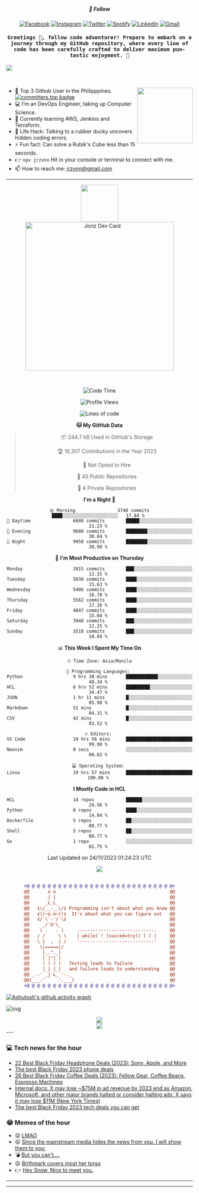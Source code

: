 <h5 align="center">💬 Follow</h5>
<div align="center">

[![Facebook](https://img.shields.io/badge/Facebook-%231877F2.svg?style=for-the-badge&logo=Facebook&logoColor=white)](https://www.facebook.com/Horisyo/)
[![Instagram](https://img.shields.io/badge/Instagram-%23E4405F.svg?style=for-the-badge&logo=Instagram&logoColor=white)](https://www.instagram.com/jrzvnn_/)
[![Twitter](https://img.shields.io/badge/Twitter-%231DA1F2.svg?style=for-the-badge&logo=Twitter&logoColor=white)](https://twitter.com/jrz_studies)
[![Spotify](https://img.shields.io/badge/Spotify-%231ED760.svg?style=for-the-badge&logo=Spotify&logoColor=white)](https://open.spotify.com/user/217td4qrc6mzqjodfalmzjpdi?si=b93099b9078c4ccb)
[![LinkedIn](https://img.shields.io/badge/LinkedIn-%230077B5.svg?style=for-the-badge&logo=LinkedIn&logoColor=white)](https://www.linkedin.com/in/jrz-vnn/)
[![Gmail](https://img.shields.io/badge/Gmail-D14836?style=for-the-badge&logo=gmail&logoColor=white)](mailto:jrzvnn@gmail.com)

</div>
<h4 align="center"><samp>Greetings 👋, fellow code adventurer! Prepare to embark on a journey through my GitHub repository, where every line of code has been carefully crafted to deliver maximum pun-tastic enjoyment. 🚀 </samp></h4>

<!--horizontal divider(gradiant)-->
<img src="https://user-images.githubusercontent.com/73097560/115834477-dbab4500-a447-11eb-908a-139a6edaec5c.gif">

&nbsp; 

<img align='right' src='https://github.com/Rishit-dagli/Rishit-dagli/blob/master/images/octocat-anime.gif' width='150"'>

- 🚀 Top 3 Github User in the Philipppines. [![committers.top badge](https://user-badge.committers.top/philippines/jrzvnn.svg)](https://user-badge.committers.top/philippines/USERNAME)
- 💻 I’m an DevOps Engineer, taking up Computer Science.
- 🤖 Currently learning AWS, Jenkins and Terraform.
- 🎯 Life Hack: Talking to a rubber ducky uncovers hidden coding errors.
- ⚡ Fun fact: Can solve a Rubik's Cube less than 15 seconds.
- 👉 `npx jrzvnn` Hit in your console or terminal to connect with me.
- 📫 How to reach me: jrzvnn@gmail.com

---

<!--🖼️OCTOCAT-->
<p align="center">

<img src="https://media.giphy.com/media/IP7sarl7C5lSFCw9rG/giphy.gif"  width="100px" height="100px">
<br />
<a href="https://app.daily.dev/jorizvillanueva"><img src="https://github.com/jrzvnn/jrzvnn/blob/main/devcard.svg" width="400" alt="Joriz Dev Card"/></a>
</p>

<br />
<div align="center">

<!--START_SECTION:waka-->
![Code Time](http://img.shields.io/badge/Code%20Time-210%20hrs%2010%20mins-blue)

![Profile Views](http://img.shields.io/badge/Profile%20Views-612-blue)

![Lines of code](https://img.shields.io/badge/From%20Hello%20World%20I%27ve%20Written-1.4%20million%20lines%20of%20code-blue)

**🐱 My GitHub Data** 

> 📦 244.7 kB Used in GitHub's Storage 
 > 
> 🏆 16,307 Contributions in the Year 2023
 > 
> 🚫 Not Opted to Hire
 > 
> 📜 45 Public Repositories 
 > 
> 🔑 4 Private Repositories 
 > 
**I'm a Night 🦉** 

```text
🌞 Morning                5748 commits        ████░░░░░░░░░░░░░░░░░░░░░   17.84 % 
🌆 Daytime                6840 commits        █████░░░░░░░░░░░░░░░░░░░░   21.23 % 
🌃 Evening                9680 commits        ████████░░░░░░░░░░░░░░░░░   30.04 % 
🌙 Night                  9958 commits        ████████░░░░░░░░░░░░░░░░░   30.90 % 
```
📅 **I'm Most Productive on Thursday** 

```text
Monday                   3915 commits        ███░░░░░░░░░░░░░░░░░░░░░░   12.15 % 
Tuesday                  5038 commits        ████░░░░░░░░░░░░░░░░░░░░░   15.63 % 
Wednesday                5406 commits        ████░░░░░░░░░░░░░░░░░░░░░   16.78 % 
Thursday                 5562 commits        ████░░░░░░░░░░░░░░░░░░░░░   17.26 % 
Friday                   4847 commits        ████░░░░░░░░░░░░░░░░░░░░░   15.04 % 
Saturday                 3948 commits        ███░░░░░░░░░░░░░░░░░░░░░░   12.25 % 
Sunday                   3510 commits        ███░░░░░░░░░░░░░░░░░░░░░░   10.89 % 
```


📊 **This Week I Spent My Time On** 

```text
🕑︎ Time Zone: Asia/Manila

💬 Programming Languages: 
Python                   9 hrs 38 mins       ████████████░░░░░░░░░░░░░   48.34 % 
HCL                      6 hrs 52 mins       █████████░░░░░░░░░░░░░░░░   34.47 % 
JSON                     1 hr 11 mins        █░░░░░░░░░░░░░░░░░░░░░░░░   05.98 % 
Markdown                 51 mins             █░░░░░░░░░░░░░░░░░░░░░░░░   04.31 % 
CSV                      42 mins             █░░░░░░░░░░░░░░░░░░░░░░░░   03.52 % 

🔥 Editors: 
VS Code                  19 hrs 56 mins      █████████████████████████   99.98 % 
Neovim                   0 secs              ░░░░░░░░░░░░░░░░░░░░░░░░░   00.02 % 

💻 Operating System: 
Linux                    19 hrs 57 mins      █████████████████████████   100.00 % 
```

**I Mostly Code in HCL** 

```text
HCL                      14 repos            ██████░░░░░░░░░░░░░░░░░░░   24.56 % 
Python                   8 repos             ████░░░░░░░░░░░░░░░░░░░░░   14.04 % 
Dockerfile               5 repos             ██░░░░░░░░░░░░░░░░░░░░░░░   08.77 % 
Shell                    5 repos             ██░░░░░░░░░░░░░░░░░░░░░░░   08.77 % 
Go                       1 repo              ░░░░░░░░░░░░░░░░░░░░░░░░░   01.75 % 
```




 Last Updated on 24/11/2023 01:24:23 UTC
<!--END_SECTION:waka-->

<img src="https://wakatime.com/share/@jrzvnn/70a4618c-7cd9-4016-b7b9-eabe75c837ee.svg">

<br />
<br />

```diff
+@ @ @ @ @ @ @ @ @ @ @ @ @ @ @ @ @ @ @ @ @ @ @ @ @ @ @ @+
@@       o o                                           @@
@@       | |                                           @@
@@      _L_L_                                          @@
@@   ❮\/__-__\/❯ Programming isn't about what you know @@
@@   ❮(|~o.o~|)❯  It's about what you can figure out   @@
@@   ❮/ \`-'/ \❯                                       @@
@@     _/`U'\_                                         @@
@@    ( .   . )     .----------------------------.     @@
@@   / /     \ \    | while( ! (succed=try() ) ) |     @@
@@   \ |  ,  | /    '----------------------------'     @@
@@    \|=====|/                                        @@
@@     |_.^._|                                         @@
@@     | |"| |                                         @@
@@     ( ) ( )   Testing leads to failure              @@
@@     |_| |_|   and failure leads to understanding    @@
@@ _.-' _j L_ '-._                                     @@
@@(___.'     '.___)                                    @@
+@ @ @ @ @ @ @ @ @ @ @ @ @ @ @ @ @ @ @ @ @ @ @ @ @ @ @ @+

```

</div>




[![Ashutosh's github activity graph](https://github-readme-activity-graph.vercel.app/graph?username=jrzvnn&theme=github-compact)](https://github.com/ashutosh00710/github-readme-activity-graph)


![svg](profile-3d-contrib/profile-night-green.svg)

<div align="center">
<img src="https://github.com/jrzvnn/jrzvnn/blob/output/github-snake-dark.svg">
</div>

<div align=center>
<img align=center src=https://metrics.lecoq.io/jrzvnn?template=classic&isocalendar=1&languages=1&achievements=1&base=header%2C%20activity%2C%20community%2C%20repositories%2C%20metadata&base.indepth=false&base.hireable=false&base.skip=false&isocalendar=false&isocalendar.duration=full-year&languages=false&languages.limit=8&languages.threshold=0%25&languages.other=false&languages.colors=github&languages.sections=most-used&languages.indepth=false&languages.analysis.timeout=15&languages.analysis.timeout.repositories=7.5&languages.categories=markup%2C%20programming&languages.recent.categories=markup%2C%20programming&languages.recent.load=300&languages.recent.days=14&achievements=false&achievements.threshold=C&achievements.secrets=true&achievements.display=detailed&achievements.limit=0&config.timezone=Asia%2FManila)
</div>
<div align="left">
---

### 💻 Tech news for the hour

<!-- TECH:START -->
 - [22 Best Black Friday Headphone Deals &lpar;2023&rpar;: Sony, Apple, and More](https://www.wired.com/story/best-black-friday-headphone-deals-2023/)
 - [The best Black Friday 2023 phone deals](https://www.theverge.com/23971338/black-friday-2023-best-phone-deals-cyber-monday-apple-android)
 - [26 Best Black Friday Coffee Deals &lpar;2023&rpar;: Fellow Gear, Coffee Beans, Espresso Machines](https://www.wired.com/story/best-black-friday-coffee-deals-2023-1/)
 - [Internal docs: X may lose ~$75M in ad revenue by 2023 end as Amazon, Microsoft, and other major brands halted or consider halting ads; X says it may lose $11M &lpar;New York Times&rpar;](http://www.techmeme.com/231124/p12#a231124p12)
 - [The best Black Friday 2023 tech deals you can get](https://www.theverge.com/23971107/black-friday-2023-best-deals-tech-earbuds-gaming-tablets)<!-- TECH:END -->

### 😂 Memes of the hour

<!-- MEMES:START -->
 - 😝 [LMAO](http://9gag.com/gag/aQEj8jr)
 - 😝 [Since the mainstream media hides the news from you, I will show them to you:](http://9gag.com/gag/az23VNZ)
 - 💣 [But you can&#39;t....](http://9gag.com/gag/ap9MBY9)
 - 😝 [Birthmark covers most her torso](http://9gag.com/gag/aKEMqxg)
 - 👉 [Hey Snow, Nice to meet you.](http://9gag.com/gag/aBdeYWD)<!-- MEMES:END -->

---

---
